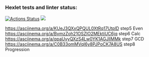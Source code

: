 ### Hexlet tests and linter status:
[![Actions Status](https://github.com/Timurrr86/java-project-lvl1/workflows/hexlet-check/badge.svg)](https://github.com/Timurrr86/java-project-lvl1/actions)
<a href="https://codeclimate.com/github/codeclimate/codeclimate/maintainability"><img src="https://api.codeclimate.com/v1/badges/a99a88d28ad37a79dbf6/maintainability" /></a>

https://asciinema.org/a/KUeJ3QXxQPQUL0XtRq17UtplD step5 Even
https://asciinema.org/a/BvmzZoh21OSZlO2MEktiUC6jq step6 Calc
https://asciinema.org/a/qpaUvyQXzS4Lw0YK1AGJlIMMk step7 GCD
https://asciinema.org/a/C0B33omMVqI6y8PJPoCK7A8US step8 Progression
